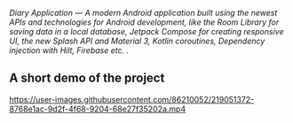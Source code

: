 _Diary Application — A modern Android application built using the newest APIs and technologies for Android development, like the Room Library for saving data in a local database, Jetpack Compose for creating responsive UI, the new Splash API and Material 3, Kotlin coroutines, Dependency injection with Hilt, Firebase etc. ._ <br>

## A short demo of the project


https://user-images.githubusercontent.com/86210052/219051372-8768e1ac-9d2f-4f68-9204-68e27f35202a.mp4

